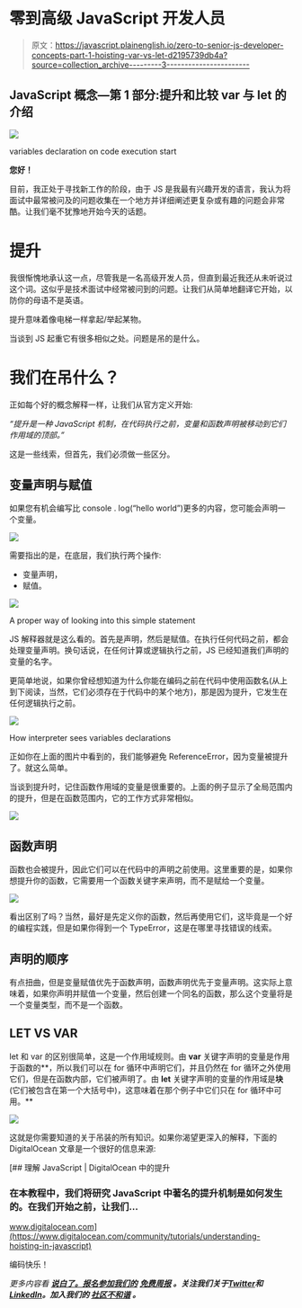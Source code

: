 # 零到高级 JavaScript 开发人员

> 原文：<https://javascript.plainenglish.io/zero-to-senior-js-developer-concepts-part-1-hoisting-var-vs-let-d2195739db4a?source=collection_archive---------3----------------------->

## JavaScript 概念—第 1 部分:提升和比较 var 与 let 的介绍

![](img/fb482cc9512cc93f7c86c6f3d1e9f696.png)

variables declaration on code execution start

**您好！**

目前，我正处于寻找新工作的阶段，由于 JS 是我最有兴趣开发的语言，我认为将面试中最常被问及的问题收集在一个地方并详细阐述更复杂或有趣的问题会非常酷。让我们毫不犹豫地开始今天的话题。

# 提升

我很惭愧地承认这一点，尽管我是一名高级开发人员，但直到最近我还从未听说过这个词。这似乎是技术面试中经常被问到的问题。让我们从简单地翻译它开始，以防你的母语不是英语。

提升意味着像电梯一样拿起/举起某物。

当谈到 JS 起重它有很多相似之处。问题是吊的是什么。

# **我们在吊什么？**

正如每个好的概念解释一样，让我们从官方定义开始:

*“提升是一种 JavaScript 机制，在代码执行之前，变量和函数声明被移动到它们作用域的顶部。”*

这是一些线索，但首先，我们必须做一些区分。

## 变量声明与赋值

如果您有机会编写比 console . log(“hello world”)更多的内容，您可能会声明一个变量。

![](img/05863f2ccfd7882a5c570616be531723.png)

需要指出的是，在底层，我们执行两个操作:

*   变量声明，
*   赋值。

![](img/284d9d4aa8cfbf05b796a9a40f80eaa4.png)

A proper way of looking into this simple statement

JS 解释器就是这么看的。首先是声明，然后是赋值。在执行任何代码之前，都会处理变量声明。换句话说，在任何计算或逻辑执行之前，JS 已经知道我们声明的变量的名字。

更简单地说，如果你曾经想知道为什么你能在编码之前在代码中使用函数名(从上到下阅读，当然，它们必须存在于代码中的某个地方)，那是因为提升，它发生在任何逻辑执行之前。

![](img/dfce9fcee42fd2294de02d4aa78151a0.png)

How interpreter sees variables declarations

正如你在上面的图片中看到的，我们能够避免 ReferenceError，因为变量被提升了。就这么简单。

当谈到提升时，记住函数作用域的变量是很重要的。上面的例子显示了全局范围内的提升，但是在函数范围内，它的工作方式非常相似。

![](img/5499aa51e083b74bd40439932edbc217.png)

## 函数声明

函数也会被提升，因此它们可以在代码中的声明之前使用。这里重要的是，如果你想提升你的函数，它需要用一个函数关键字来声明，而不是赋给一个变量。

![](img/9bcddf95afdfd12a100511fd7c217e34.png)

看出区别了吗？当然，最好是先定义你的函数，然后再使用它们，这毕竟是一个好的编程实践，但是如果你得到一个 TypeError，这是在哪里寻找错误的线索。

## 声明的顺序

有点扭曲，但是变量赋值优先于函数声明，函数声明优先于变量声明。这实际上意味着，如果你声明并赋值一个变量，然后创建一个同名的函数，那么这个变量将是一个变量类型，而不是一个函数。

## **LET VS VAR**

let 和 var 的区别很简单，这是一个作用域规则。由 **var** 关键字声明的变量是作用于函数的**，所以我们可以在 for 循环中声明它们，并且仍然在 for 循环之外使用它们，但是在函数内部，它们被声明了。由 **let** 关键字声明的变量的作用域是**块**(它们被包含在第一个大括号中)，这意味着在那个例子中它们只在 for 循环中可用。**

![](img/c09a5a9e4a131d24a69ca3e8b7d44e8c.png)

这就是你需要知道的关于吊装的所有知识。如果你渴望更深入的解释，下面的 DigitalOcean 文章是一个很好的信息来源:

[](https://www.digitalocean.com/community/tutorials/understanding-hoisting-in-javascript) [## 理解 JavaScript | DigitalOcean 中的提升

### 在本教程中，我们将研究 JavaScript 中著名的提升机制是如何发生的。在我们开始之前，让我们…

www.digitalocean.com](https://www.digitalocean.com/community/tutorials/understanding-hoisting-in-javascript) 

编码快乐！

*更多内容看* [***说白了。报名参加我们的***](https://plainenglish.io/) **[***免费周报***](http://newsletter.plainenglish.io/) *。关注我们关于*[***Twitter***](https://twitter.com/inPlainEngHQ)*和*[***LinkedIn***](https://www.linkedin.com/company/inplainenglish/)*。加入我们的* [***社区不和谐***](https://discord.gg/GtDtUAvyhW) *。***